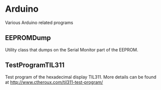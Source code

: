 # Arduino
Various Arduino related programs

## EEPROMDump
Utility class that dumps on the Serial Monitor part of the EEPROM.

## TestProgramTIL311

Test program of the hexadecimal display TIL311.  More details can be found at http://www.ctheroux.com/til311-test-program/
